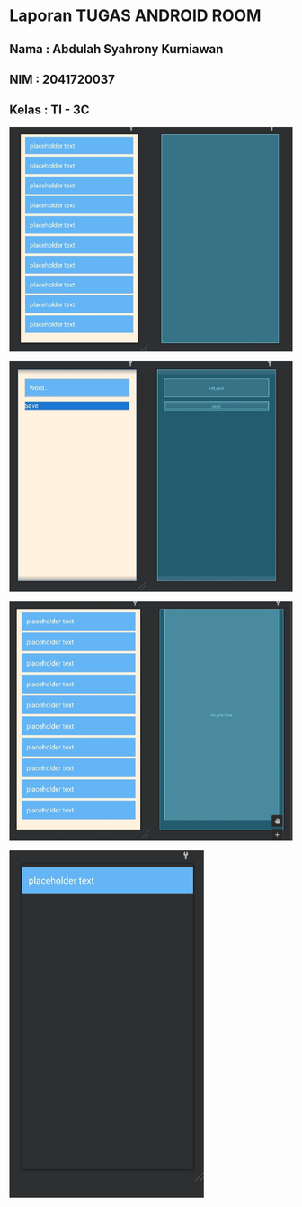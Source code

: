 # Laporan TUGAS ANDROID ROOM
## Nama : Abdulah Syahrony Kurniawan
## NIM  : 2041720037
## Kelas : TI - 3C

![Screenshot](hasil/1.jpeg)

![Screenshot](hasil/2.jpeg)

![Screenshot](hasil/3.jpeg)

![Screenshot](hasil/4.jpeg)